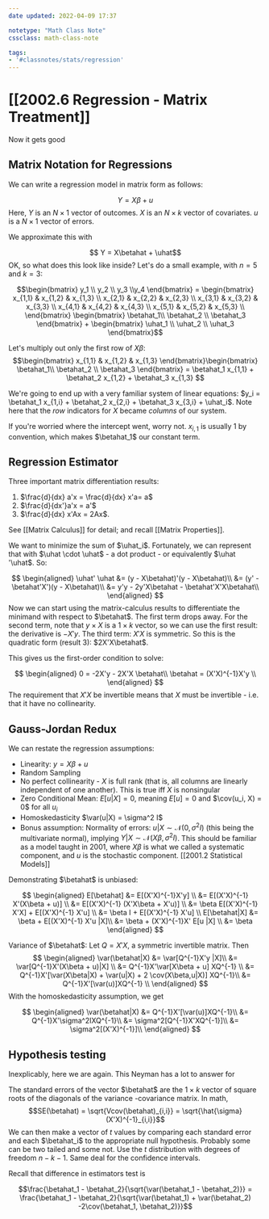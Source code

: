 ```yaml
---
date updated: 2022-04-09 17:37

notetype: "Math Class Note"
cssclass: math-class-note

tags: 
- '#classnotes/stats/regression'
---
```


# [[2002.6 Regression - Matrix Treatment]]
Now it gets good

## Matrix Notation for Regressions

We can write a regression model in matrix form as follows:

$$Y = X\beta + u$$
Here, $Y$ is an $N \times 1$ vector of outcomes. $X$ is an $N \times k$ vector of covariates. $u$ is a $N \times 1$ vector of errors. 

We approximate this with 

$$ Y = X\betahat + \uhat$$
OK, so what does this look like inside? Let's do a small example, with $n =5$ and $k=3$:

$$\begin{bmatrix} y_1 \\ y_2 \\ y_3 \\y_4  \end{bmatrix} = \begin{bmatrix}
x_{1,1} & x_{1,2} & x_{1,3} \\
x_{2,1} & x_{2,2} & x_{2,3} \\
x_{3,1} & x_{3,2} & x_{3,3} \\
x_{4,1} & x_{4,2} & x_{4,3} \\
x_{5,1} & x_{5,2} & x_{5,3} \\
\end{bmatrix} \begin{bmatrix} \betahat_1\\ \betahat_2 \\ \betahat_3 \end{bmatrix} + \begin{bmatrix} \uhat_1 \\ \uhat_2 \\ \uhat_3 \end{bmatrix}$$

Let's multiply out only the first row of $X\beta$: 
$$\begin{bmatrix} x_{1,1} & x_{1,2} & x_{1,3} \end{bmatrix}\begin{bmatrix} \betahat_1\\ \betahat_2 \\ \betahat_3 \end{bmatrix} =  \betahat_1 x_{1,1} + \betahat_2 x_{1,2} + \betahat_3 x_{1,3} $$

We're going to end up with a very familiar system of linear equations:  $y_i = \betahat_1 x_{1,i} + \betahat_2 x_{2,i} + \betahat_3 x_{3,i} + \uhat_i$. Note here that the *row* indicators for $X$ became *columns* of our system.

If you're worried where the intercept went, worry not. $x_{i,1}$ is usually $1$ by convention, which makes $\betahat_1$ our constant term.

## Regression Estimator

Three important matrix differentiation results: 
1. $\frac{d}{dx} a'x = \frac{d}{dx} x'a= a$
2. $\frac{d}{dx'}a'x = a'$
3. $\frac{d}{dx} x'Ax = 2Ax$. 

See [[Matrix Calculus]] for detail; and recall [[Matrix Properties]].

We want to minimize the sum of $\uhat_i$. Fortunately, we can represent that with $\uhat \cdot \uhat$ - a dot product - or equivalently $\uhat '\uhat$. So: 

$$ 
\begin{aligned}
\uhat' \uhat &= (y - X\betahat)'(y - X\betahat)\\
&= (y' - \betahat'X')(y - X\betahat)\\
&= y'y - 2y'X\betahat - \betahat'X'X\betahat\\
\end{aligned}
$$
Now we can start using the matrix-calculus results to differentiate the minimand with respect to $\betahat$. The first term drops away. For the second term, note that $y \times X$ is a $1 \times k$ vector, so we can use the first result: the derivative is $-X'y$. The third term: $X'X$ is symmetric. So this is the quadratic form (result 3): $2X'X\betahat$.

This gives us the first-order condition to solve:

$$
\begin{aligned}
0 = -2X'y - 2X'X \betahat\\
\betahat = (X'X)^{-1}X'y \\
\end{aligned}
$$
The requirement that $X'X$ be invertible means that $X$ must be invertible - i.e. that it have no collinearity.

## Gauss-Jordan Redux

We can restate the regression assumptions:
- Linearity: $y = X\beta + u$
- Random Sampling
- No perfect collinearity - $X$ is full rank (that is, all columns are linearly independent of one another). This is true iff $X$ is nonsingular
- Zero Conditional Mean: $E[u|X] = 0$, meaning $E[u] = 0$ and $\cov(u_i, X) = 0$ for all $u_i$
- Homoskedasticity $\var(u|X)  = \sigma^2 I$
- Bonus assumption: Normality of errors: $u|X \sim \mathcal{N}(0, \sigma^2 I)$  (this being the multivariate normal), implying $Y|X \sim \mathcal{N}(X\beta, \sigma^2 I)$. This should be familiar as a model taught in 2001, where $X\beta$ is what we called a systematic component, and $u$ is the stochastic component. [[2001.2 Statistical Models]]


Demonstrating $\betahat$ is unbiased:

$$
\begin{aligned}
E[\betahat] &= E[(X'X)^{-1}X'y] \\
&= E[(X'X)^{-1} X'(X\beta + u)] \\
&= E[(X'X)^{-1} (X'X\beta + X'u)] \\
&= \beta E[(X'X)^{-1} X'X] + E[(X'X)^{-1} X'u] \\
&= \beta I + E[(X'X)^{-1} X'u] \\
E[\betahat|X] &= \beta + E[(X'X)^{-1} X'u |X]\\
&= \beta + (X'X)^{-1}X' E[u |X] \\ 
&= \beta
\end{aligned}
$$



Variance of $\betahat$: 
Let $Q = X'X$, a symmetric invertible matrix. Then
$$
\begin{aligned}
\var(\betahat|X) &= \var[Q^{-1}X'y |X]\\
&= \var[Q^{-1}X'(X\beta + u)|X] \\
&= Q^{-1}X'\var[X\beta + u] XQ^{-1} \\
&= Q^{-1}X'[\var(X\beta|X) + \var(u|X) + 2 \cov(X\beta,u|X)] XQ^{-1}\\
&= Q^{-1}X'[\var(u)]XQ^{-1} \\
\end{aligned}
$$
With the homoskedasticity assumption, we get 

$$
\begin{aligned}
\var(\betahat|X) &= Q^{-1}X'[\var(u)]XQ^{-1}\\
&= Q^{-1}X'\sigma^2IXQ^{-1}\\
&= \sigma^2[Q^{-1}X'XQ^{-1}]\\
&= \sigma^2[(X'X)^{-1}]\\
\end{aligned}
$$


## Hypothesis testing

Inexplicably, here we are again. This Neyman has a lot to answer for

The standard errors of the vector $\betahat$ are the $1 \times k$ vector of square roots of the diagonals of the variance -covariance matrix. In math, 
$$SE(\betahat) = \sqrt{Vcov(\betahat)_{i,i}} =  \sqrt{\hat{\sigma} (X'X)^{-1}_{i,i}}$$
We can then make a vector of $t$ values by comparing each standard error and each $\betahat_i$ to the appropriate null hypothesis. Probably some can be two tailed and some not. Use the $t$ distribution with degrees of freedom $n - k - 1$. Same deal for the confidence intervals. 

Recall that difference in estimators test is 

$$\frac{\betahat_1 - \betahat_2}{\sqrt{\var(\betahat_1 - \betahat_2)}} = \frac{\betahat_1 - \betahat_2}{\sqrt{\var(\betahat_1) + \var(\betahat_2) -2\cov(\betahat_1, \betahat_2)}}$$
